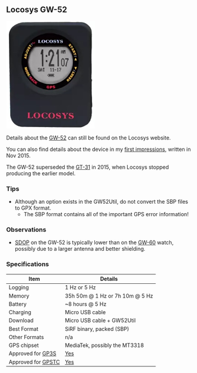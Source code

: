 ## Locosys GW-52

![apex-pro](img/gw-52-black.jpg)



Details about the [GW-52](https://www.locosystech.com/en/product/gps-handheld-data-logger-gw-52.html) can still be found on the Locosys website.

You can also find details about the device in my [first impressions](first-impressions.md), written in Nov 2015.

The GW-52 superseded the [GT-31](../gt-31/README.md) in 2015, when Locosys stopped producing the earlier model.



### Tips

- Although an option exists in the GW52Util, do not convert the SBP files to GPX format.
  - The SBP format contains all of the important GPS error information!



### Observations

- [SDOP](https://nujournal.net/estimating-accuracy-of-gps-doppler-speed-measurement-using-speed-dilution-of-precision-sdop-parameter/) on the GW-52 is typically lower than on the [GW-60](../gw-60/README.md) watch, possibly due to a larger antenna and better shielding.



### Specifications

| Item          | Details                       |
| ------------- | ----------------------------- |
| Logging       | 1 Hz or 5 Hz                    |
| Memory        | 35h 50m @ 1 Hz or 7h 10m @ 5 Hz |
| Battery       | ~8 hours @ 5 Hz                |
| Charging      | Micro USB cable               |
| Download      | Micro USB cable + GW52Util    |
| Best Format   | SiRF binary, packed (SBP)     |
| Other Formats | n/a                           |
| GPS chipset   | MediaTek, possibly the MT3318 |
| Approved for [GP3S](https://www.gps-speedsurfing.com/) | [Yes](https://www.gps-speedsurfing.com/default.aspx?mnu=item&item=GTx) |
| Approved for [GPSTC](https://www.gpsteamchallenge.com.au/) | [Yes](https://www.gpsteamchallenge.com.au/pages/rules)      |

